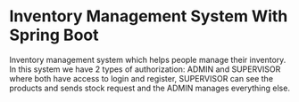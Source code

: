 # Inventory Management System With Spring Boot
Inventory management system which helps people manage their inventory. In this system we have 2 types of authorization: ADMIN and SUPERVISOR where both have access to login and register, SUPERVISOR can see the products and sends stock request and the ADMIN manages everything else.
